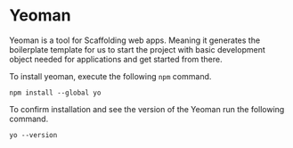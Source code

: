 # Yeoman

Yeoman is a tool for Scaffolding web apps. Meaning it generates the boilerplate template for us to start the project with basic development object needed for applications and get started from there.

To install yeoman, execute the following `npm` command.

```
npm install --global yo
```

To confirm installation and see the version of the Yeoman run the following command.

```
yo --version
```
